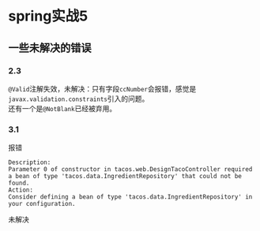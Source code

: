 # spring实战5
## 一些未解决的错误
### 2.3
`@Valid`注解失效，未解决：只有字段`ccNumber`会报错，感觉是`javax.validation.constraints`引入的问题。   
还有一个是`@NotBlank`已经被弃用。  
### 3.1
报错  

    Description:  
    Parameter 0 of constructor in tacos.web.DesignTacoController required a bean of type 'tacos.data.IngredientRepository' that could not be found.  
    Action:  
    Consider defining a bean of type 'tacos.data.IngredientRepository' in your configuration.  
    
未解决

